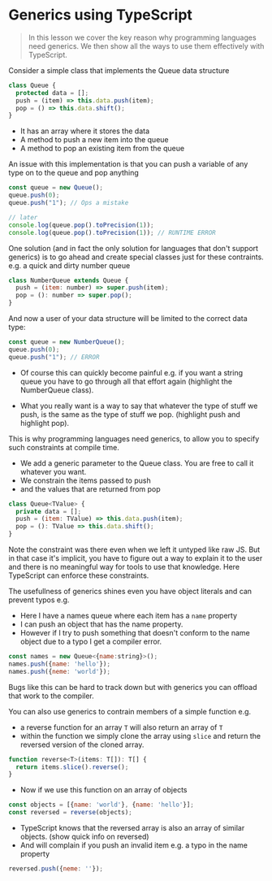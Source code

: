 # Generics using TypeScript
> In this lesson we cover the key reason why programming languages need generics. We then show all the ways to use them effectively with TypeScript.

Consider a simple class that implements the Queue data structure 

```js
class Queue {
  protected data = [];
  push = (item) => this.data.push(item);
  pop = () => this.data.shift();
}
```
* It has an array where it stores the data
* A method to push a new item into the queue 
* A method to pop an existing item from the queue

An issue with this implementation is that you can push a variable of any type on to the queue and pop anything

```js
const queue = new Queue();
queue.push(0);
queue.push("1"); // Ops a mistake

// later
console.log(queue.pop().toPrecision(1));
console.log(queue.pop().toPrecision(1)); // RUNTIME ERROR
```

One solution (and in fact the only solution for languages that don't support generics) is to go ahead and create special classes just for these contraints. e.g. a quick and dirty number queue

```js
class NumberQueue extends Queue {
  push = (item: number) => super.push(item);
  pop = (): number => super.pop();
}
```

And now a user of your data structure will be limited to the correct data type: 

```js
const queue = new NumberQueue();
queue.push(0);
queue.push("1"); // ERROR
```

* Of course this can quickly become painful e.g. if you want a string queue you have to go through all that effort again (highlight the NumberQueue class).

* What you really want is a way to say that whatever the type of stuff we push, is the same as the type of stuff we pop. (highlight push and highlight pop).

This is why programming languages need generics, to allow you to specify such constraints at compile time.

* We add a generic parameter to the Queue class. You are free to call it whatever you want. 
* We constrain the items passed to push 
* and the values that are returned from pop

```js
class Queue<TValue> {
  private data = [];
  push = (item: TValue) => this.data.push(item);
  pop = (): TValue => this.data.shift();
}
```

Note the constraint was there even when we left it untyped like raw JS. But in that case it's implicit, you have to figure out a way to explain it to the user and there is no meaningful way for tools to use that knowledge. Here TypeScript can enforce these constraints.


The usefullness of generics shines even you have object literals and can prevent typos e.g. 
* Here I have a names queue where each item has a `name` property
* I can push an object that has the name property. 
* However if I try to push something that doesn't conform to the name object due to a typo I get a compiler error.

```js
const names = new Queue<{name:string}>();
names.push({name: 'hello'});
names.push({neme: 'world'});
```
Bugs like this can be hard to track down but with generics you can offload that work to the compiler.

You can also use generics to contrain members of a simple function e.g. 
* a reverse function for an array `T` will also return an array of `T`
* within the function we simply clone the array using `slice` and return the reversed version of the cloned array.

```js
function reverse<T>(items: T[]): T[] {
  return items.slice().reverse();
}
```
* Now if we use this function on an array of objects

```js
const objects = [{name: 'world'}, {name: 'hello'}];
const reversed = reverse(objects);
```
* TypeScript knows that the reversed array is also an array of similar objects. (show quick info on reversed)
* And will complain if you push an invalid item e.g. a typo in the name property
```js
reversed.push({neme: ''});
```
